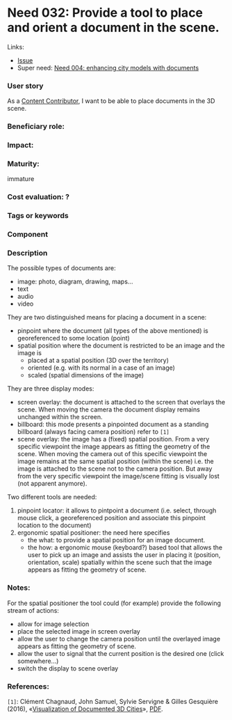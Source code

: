 
# Need 032: Provide a tool to place and orient a document in the scene.

Links:
 * [Issue](https://github.com/MEPP-team/RICT/issues/45)
 * Super need: [Need 004: enhancing city models with documents](Need004.md)

### User story
As a [Content Contributor](Roles.md#content-contributor), I want to be able to place documents in the 3D scene.

### Beneficiary role: 

### Impact: 


### Maturity: 
immature

### Cost evaluation: ?

### Tags or keywords

### Component


### Description
The possible types of documents are:
 - image: photo, diagram, drawing, maps...
 - text
 - audio
 - video
 
 They are two distinguished means for placing a document in a scene:
  - pinpoint where the document (all types of the above mentioned) is georeferenced to some location (point) 
  - spatial position where the document is restricted to be an image and the image is 
     - placed at a spatial position (3D over the territory)
     - oriented (e.g. with its normal in a case of an image)
     - scaled (spatial dimensions of the image)
 
 They are three display modes:
   - screen overlay: the document is attached to the screen that overlays the scene. When moving the camera the document display remains unchanged within the screen.
   - billboard: this mode presents a pinpointed document as a standing billboard (always facing camera position) refer to `[1]`
   - scene overlay: the image has a (fixed) spatial position. From a very specific viewpoint the image appears as fitting the geometry of the scene. When moving the camera out of this specific viewpoint the image remains at the same spatial position (within the scene) i.e. the image is attached to the scene not to the camera position. But away from the very specific viewpoint the image/scene fitting is visually lost (not apparent anymore).

Two different tools are needed:
 1. pinpoint locator: it allows to pintpoint a document (i.e. select, through mouse click, a georeferenced position and associate this pinpoint location to the document)
 2. ergonomic spatial positioner: the need here specifies 
    - the what: to provide a spatial position for an image document.
    - the how: a ergonomic mouse (keyboard?) based tool that allows the user to pick up an image and assists the user in placing it (position, orientation, scale) spatially within the scene such that the image appears as fitting the geometry of scene.

### Notes:
For the spatial positioner the tool could (for example) provide the following stream of actions:
 - allow for image selection
 - place the selected image in screen overlay
 - allow the user to change the camera position until the overlayed image appears as fitting the geometry of scene.
 - allow the user to signal that the current position is the desired one (click somewhere...)
 - switch the display to scene overlay 
 
### References:
`[1]`: Clément Chagnaud, John Samuel, Sylvie Servigne & Gilles Gesquière (2016), «[Visualization of Documented 3D Cities](https://hal.archives-ouvertes.fr/hal-01386601)», [PDF](https://www.researchgate.net/publication/313376189_Visualization_of_Documented_3D_Cities).
